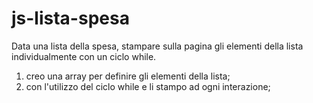 # js-lista-spesa
Data una lista della spesa, stampare sulla pagina gli elementi della lista individualmente con un ciclo while.


1. creo una array per definire gli elementi della lista;
2. con l'utilizzo del ciclo while e li stampo ad ogni interazione;

